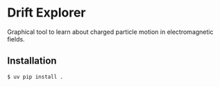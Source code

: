 # Drift Explorer

Graphical tool to learn about charged particle motion in
electromagnetic fields.

## Installation

```console
$ uv pip install .
```

